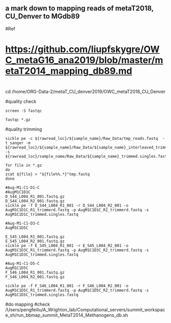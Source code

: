 ## a mark down to mapping reads of metaT2018, CU_Denver to MGdb89 

#Ref 

# https://github.com/liupfskygre/OWC_metaG16_ana2019/blob/master/metaT2014_mapping_db89.md

#
cd /home/ORG-Data-2/metaT_CU_denver2019/OWC_metaT2018_CU_Denver

#quality check
```
screen -S fastqc

fastqc *.gz
```

#quality trimming
```
sickle pe -c ${rawread_loc}/${sample_name}/Raw_Data/tmp_reads.fastq  -t sanger -m ${rawread_loc}/${sample_name}/Raw_Data/${sample_name}_interleaved_trimmed.fastq  -s ${rawread_loc}/sample_name/Raw_Data/${sample_name}_trimmed.singles.fastq

for file in *.gz 
do 
zcat ${file} > "${file%%.*}"tmp.fastq
done

#Aug-M1-C1-D1-C
#AugM1C1D1C
D_S44_L004_R1_001.fastq.gz
D_S44_L004_R2_001.fastq.gz
sickle pe -f D_S44_L004_R1_001 -r D_S44_L004_R2_001 -o AugM1C1D1C_R1_trimmerd.fastq -p AugM1C1D1C_R2_trimmerd.fastq -s AugM1C1D1C_trimmed.singles.fastq

#Aug-M1-C1-D3-C
AugM1C1D5C

E_S45_L004_R1_001.fastq.gz
E_S45_L004_R2_001.fastq.gz
sickle pe -f E_S45_L004_R1_001 -r E_S45_L004_R2_001 -o AugM1C1D3C_R1_trimmerd.fastq -p AugM1C1D3C_R2_trimmerd.fastq -s AugM1C1D3C_trimmed.singles.fastq

#Aug-M1-C1-D5-C
AugM1C1D5C
F_S46_L004_R1_001.fastq.gz
F_S46_L004_R2_001.fastq.gz

sickle pe -f F_S46_L004_R1_001 -r F_S46_L004_R2_001 -o AugM1C1D5C_R1_trimmerd.fastq -p AugM1C1D5C_R2_trimmerd.fastq -s AugM1C1D5C_trimmed.singles.fastq
```

#do mapping
#check /Users/pengfeiliu/A_Wrighton_lab/Computational_servers/summit_workspace_sh/run_bbmap_summit_MetaT2014_Methanogens_db.sh
```


```
